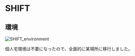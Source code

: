 # SHIFT

## 環境
![SHIFT_environment](https://user-images.githubusercontent.com/9310683/74818673-67a47700-5342-11ea-96de-749866fbeb5b.png)

個人宅環境は不要になったので、全面的に某場所に移行しました。
